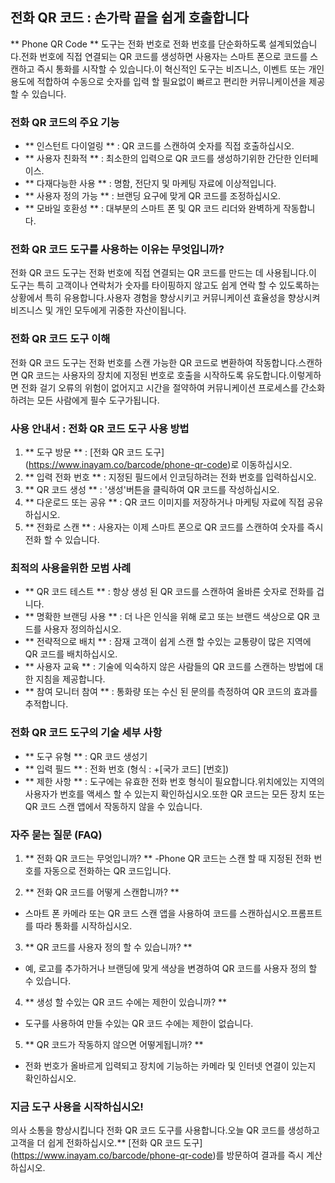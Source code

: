 ## 전화 QR 코드 : 손가락 끝을 쉽게 호출합니다

** Phone QR Code ** 도구는 전화 번호로 전화 번호를 단순화하도록 설계되었습니다.전화 번호에 직접 연결되는 QR 코드를 생성하면 사용자는 스마트 폰으로 코드를 스캔하고 즉시 통화를 시작할 수 있습니다.이 혁신적인 도구는 비즈니스, 이벤트 또는 개인 용도에 적합하여 수동으로 숫자를 입력 할 필요없이 빠르고 편리한 커뮤니케이션을 제공 할 수 있습니다.

### 전화 QR 코드의 주요 기능
- ** 인스턴트 다이얼링 ** : QR 코드를 스캔하여 숫자를 직접 호출하십시오.
- ** 사용자 친화적 ** : 최소한의 입력으로 QR 코드를 생성하기위한 간단한 인터페이스.
- ** 다재다능한 사용 ** : 명함, 전단지 및 마케팅 자료에 이상적입니다.
- ** 사용자 정의 가능 ** : 브랜딩 요구에 맞게 QR 코드를 조정하십시오.
- ** 모바일 호환성 ** : 대부분의 스마트 폰 및 QR 코드 리더와 완벽하게 작동합니다.

### 전화 QR 코드 도구를 사용하는 이유는 무엇입니까?
전화 QR 코드 도구는 전화 번호에 직접 연결되는 QR 코드를 만드는 데 사용됩니다.이 도구는 특히 고객이나 연락처가 숫자를 타이핑하지 않고도 쉽게 연락 할 수 있도록하는 상황에서 특히 유용합니다.사용자 경험을 향상시키고 커뮤니케이션 효율성을 향상시켜 비즈니스 및 개인 모두에게 귀중한 자산이됩니다.

### 전화 QR 코드 도구 이해
전화 QR 코드 도구는 전화 번호를 스캔 가능한 QR 코드로 변환하여 작동합니다.스캔하면 QR 코드는 사용자의 장치에 지정된 번호로 호출을 시작하도록 유도합니다.이렇게하면 전화 걸기 오류의 위험이 없어지고 시간을 절약하여 커뮤니케이션 프로세스를 간소화하려는 모든 사람에게 필수 도구가됩니다.

### 사용 안내서 : 전화 QR 코드 도구 사용 방법
1. ** 도구 방문 ** : [전화 QR 코드 도구] (https://www.inayam.co/barcode/phone-qr-code)로 이동하십시오.
2. ** 입력 전화 번호 ** : 지정된 필드에서 인코딩하려는 전화 번호를 입력하십시오.
3. ** QR 코드 생성 ** : '생성'버튼을 클릭하여 QR 코드를 작성하십시오.
4. ** 다운로드 또는 공유 ** : QR 코드 이미지를 저장하거나 마케팅 자료에 직접 공유하십시오.
5. ** 전화로 스캔 ** : 사용자는 이제 스마트 폰으로 QR 코드를 스캔하여 숫자를 즉시 ​​전화 할 수 있습니다.

### 최적의 사용을위한 모범 사례
- ** QR 코드 테스트 ** : 항상 생성 된 QR 코드를 스캔하여 올바른 숫자로 전화를 겁니다.
- ** 명확한 브랜딩 사용 ** : 더 나은 인식을 위해 로고 또는 브랜드 색상으로 QR 코드를 사용자 정의하십시오.
- ** 전략적으로 배치 ** : 잠재 고객이 쉽게 스캔 할 수있는 교통량이 많은 지역에 QR 코드를 배치하십시오.
- ** 사용자 교육 ** : 기술에 익숙하지 않은 사람들의 QR 코드를 스캔하는 방법에 대한 지침을 제공합니다.
- ** 참여 모니터 참여 ** : 통화량 또는 수신 된 문의를 측정하여 QR 코드의 효과를 추적합니다.

### 전화 QR 코드 도구의 기술 세부 사항
- ** 도구 유형 ** : QR 코드 생성기
- ** 입력 필드 ** : 전화 번호 (형식 : +[국가 코드] [번호])
- ** 제한 사항 ** : 도구에는 유효한 전화 번호 형식이 필요합니다.위치에있는 지역의 사용자가 번호를 액세스 할 수 있는지 확인하십시오.또한 QR 코드는 모든 장치 또는 QR 코드 스캔 앱에서 작동하지 않을 수 있습니다.

### 자주 묻는 질문 (FAQ)

1. ** 전화 QR 코드는 무엇입니까? **
-Phone QR 코드는 스캔 할 때 지정된 전화 번호를 자동으로 전화하는 QR 코드입니다.

2. ** 전화 QR 코드를 어떻게 스캔합니까? **
- 스마트 폰 카메라 또는 QR 코드 스캔 앱을 사용하여 코드를 스캔하십시오.프롬프트를 따라 통화를 시작하십시오.

3. ** QR 코드를 사용자 정의 할 수 있습니까? **
- 예, 로고를 추가하거나 브랜딩에 맞게 색상을 변경하여 QR 코드를 사용자 정의 할 수 있습니다.

4. ** 생성 할 수있는 QR 코드 수에는 제한이 있습니까? **
- 도구를 사용하여 만들 수있는 QR 코드 수에는 제한이 없습니다.

5. ** QR 코드가 작동하지 않으면 어떻게됩니까? **
- 전화 번호가 올바르게 입력되고 장치에 기능하는 카메라 및 인터넷 연결이 있는지 확인하십시오.

### 지금 도구 사용을 시작하십시오!
의사 소통을 향상시킵니다 전화 QR 코드 도구를 사용합니다.오늘 QR 코드를 생성하고 고객을 더 쉽게 전화하십시오.** [전화 QR 코드 도구] (https://www.inayam.co/barcode/phone-qr-code)를 방문하여 결과를 즉시 계산하십시오.